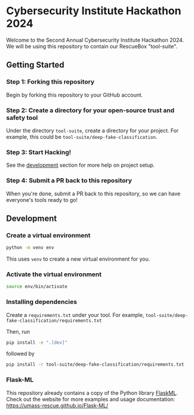 # Cybersecurity Institute Hackathon 2024

Welcome to the Second Annual Cybersecurity Institute Hackathon 2024. We will be using this repository to contain our RescueBox "tool-suite".

## Getting Started

### Step 1: Forking this repository

Begin by forking this repository to your GitHub account.

### Step 2: Create a directory for your open-source trust and safety tool

Under the directory `tool-suite`, create a directory for your project. For example, this could be `tool-suite/deep-fake-classification`.

### Step 3: Start Hacking!

See the [development](#development) section for more help on project setup.

### Step 4: Submit a PR back to this repository

When you're done, submit a PR back to this repository, so we can have everyone's tools ready to go!

## Development

### Create a virtual environment

```bash
python -m venv env
```

This uses `venv` to create a new virtual environment for you.

### Activate the virtual environment

```bash
source env/bin/activate
```

### Installing dependencies

Create a `requirements.txt` under your tool. For example, `tool-suite/deep-fake-classification/requirements.txt`

Then, run

```bash
pip install -e ".[dev]"
```

followed by

```bash
pip install -r tool-suite/deep-fake-classification/requirements.txt
```

### Flask-ML

This repository already contains a copy of the Python library [FlaskML](umass-rescue.github.io/Flask-ML/). Check out the website for more examples and usage documentation: https://umass-rescue.github.io/Flask-ML/
